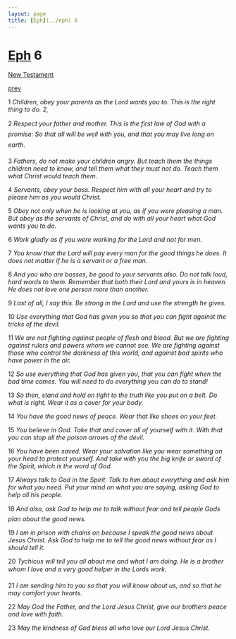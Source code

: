 ```yaml
---
layout: page
title: [Eph](../eph) 6
---
```


# [Eph](../eph) 6

[New Testament](/new-testament)


[prev](eph-5.html)

1 _Children, obey your parents as the Lord wants you to. This is the right thing to do. 2,_

2 _Respect your father and mother. This is the first law of God with a promise: So that all will be well with you, and that you may live long on earth._

3 _Fathers, do not make your children angry. But teach them the things children need to know, and tell them what they must not do. Teach them what Christ would teach them._

4 _Servants, obey your boss. Respect him with all your heart and try to please him as you would Christ._

5 _Obey not only when he is looking at you, as if you were pleasing a man. But obey as the servants of Christ, and do with all your heart what God wants you to do._

6 _Work gladly as if you were working for the Lord and not for men._

7 _You know that the Lord will pay every man for the good things he does. It does not matter if he is a servant or a free man._

8 _And you who are bosses, be good to your servants also. Do not talk loud, hard words to them. Remember that both their Lord and yours is in heaven. He does not love one person more than another._

9 _Last of all, I say this. Be strong in the Lord and use the strength he gives._

10 _Use everything that God has given you so that you can fight against the tricks of the devil._

11 _We are not fighting against people of flesh and blood. But we are fighting against rulers and powers whom we cannot see. We are fighting against those who control the darkness of this world, and against bad spirits who have power in the air._

12 _So use everything that God has given you, that you can fight when the bad time comes.  You will need to do everything you can do to stand!_

13 _So then, stand and hold on tight to the truth like you put on a belt. Do what is right. Wear it as a cover for your body._

14 _You have the good news of peace. Wear that like shoes on your feet._

15 _You believe in God. Take that and cover all of yourself with it. With that you can stop all the poison arrows of the devil._

16 _You have been saved. Wear your salvation like you wear something on your head to protect yourself. And take with you the big knife or sword of the Spirit, which is the word of God._

17 _Always talk to God in the Spirit. Talk to him about everything and ask him for what you need. Put your mind on what you are saying, asking God to help all his people._

18 _And also, ask God to help me to talk without fear and tell people Gods plan about the good news._

19 _I am in prison with chains on because I speak the good news about Jesus Christ. Ask God to help me to tell the good news without fear as I should tell it._

20 _Tychicus will tell you all about me and what I am doing. He is a brother whom I love and a very good helper in the Lords work._

21 _I am sending him to you so that you will know about us, and so that he may comfort your hearts._

22 _May God the Father, and the Lord Jesus Christ, give our brothers peace and love with faith._

23 _May the kindness of God bless all who love our Lord Jesus Christ._


